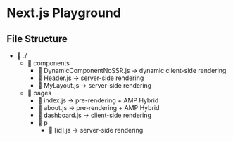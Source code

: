 # Next.js Playground

## File Structure

- :file_folder: ./
  - :file_folder: components
    - :page_facing_up: DynamicComponentNoSSR.js -> dynamic client-side rendering 
    - :page_facing_up: Header.js -> server-side rendering 
    - :page_facing_up: MyLayout.js -> server-side rendering 
  - :file_folder: pages
    - :page_facing_up: index.js -> pre-rendering + AMP Hybrid
    - :page_facing_up: about.js -> pre-rendering + AMP Hybrid
    - :page_facing_up: dashboard.js -> client-side rendering
    - :file_folder: p
      - :page_facing_up: [id].js -> server-side rendering